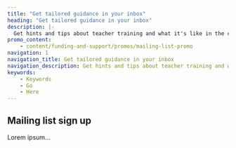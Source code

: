 ```yaml
---
title: "Get tailored guidance in your inbox"
heading: "Get tailored guidance in your inbox"
description: |-
  Get hints and tips about teacher training and what it's like in the classroom straight to your inbox.
promo_content:
    - content/funding-and-support/promos/mailing-list-promo
navigation: 1
navigation_title: Get tailored guidance in your inbox
navigation_description: Get hints and tips about teacher training and what it's like in the classroom straight to your inbox.
keywords:
    - Keywords
    - Go
    - Here
---
```


## Mailing list sign up

Lorem ipsum...
